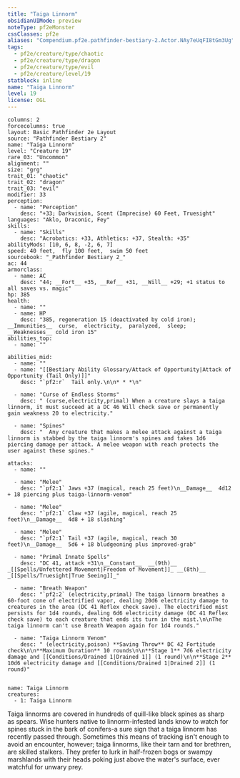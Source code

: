 ```yaml
---
title: "Taiga Linnorm"
obsidianUIMode: preview
noteType: pf2eMonster
cssClasses: pf2e
aliases: "Compendium.pf2e.pathfinder-bestiary-2.Actor.NAy7eUqFI8tGm3Ug" 
tags:
  - pf2e/creature/type/chaotic
  - pf2e/creature/type/dragon
  - pf2e/creature/type/evil
  - pf2e/creature/level/19
statblock: inline
name: "Taiga Linnorm"
level: 19
license: OGL
---
```


```statblock
columns: 2
forcecolumns: true
layout: Basic Pathfinder 2e Layout
source: "Pathfinder Bestiary 2"
name: "Taiga Linnorm"
level: "Creature 19"
rare_03: "Uncommon"
alignment: ""
size: "grg"
trait_01: "chaotic"
trait_02: "dragon"
trait_03: "evil"
modifier: 33
perception:
  - name: "Perception"
    desc: "+33; Darkvision, Scent (Imprecise) 60 Feet, Truesight"
languages: "Aklo, Draconic, Fey"
skills:
  - name: "Skills"
    desc: "Acrobatics: +33, Athletics: +37, Stealth: +35"
abilityMods: [10, 6, 8, -2, 6, 7]
speed: 40 feet,  fly 100 feet,  swim 50 feet
sourcebook: "_Pathfinder Bestiary 2_"
ac: 44
armorclass:
  - name: AC
    desc: "44; __Fort__ +35, __Ref__ +31, __Will__ +29; +1 status to all saves vs. magic"
hp: 385
health:
  - name: ""
  - name: HP
    desc: "385, regeneration 15 (deactivated by cold iron); __Immunities__  curse,  electricity,  paralyzed,  sleep; __Weaknesses__ cold iron 15"
abilities_top:
  - name: ""

abilities_mid:
  - name: ""
  - name: "[[Bestiary Ability Glossary/Attack of Opportunity|Attack of Opportunity (Tail Only)]]"
    desc: "`pf2:r`  Tail only.\n\n* * *\n"

  - name: "Curse of Endless Storms"
    desc: " (curse,electricity,primal) When a creature slays a taiga linnorm, it must succeed at a DC 46 Will check save or permanently gain weakness 20 to electricity."

  - name: "Spines"
    desc: "  Any creature that makes a melee attack against a taiga linnorm is stabbed by the taiga linnorm's spines and takes 1d6 piercing damage per attack. A melee weapon with reach protects the user against these spines."

attacks:
  - name: ""

  - name: "Melee"
    desc: "`pf2:1` Jaws +37 (magical, reach 25 feet)\n__Damage__  4d12 + 18 piercing plus taiga-linnorm-venom"

  - name: "Melee"
    desc: "`pf2:1` Claw +37 (agile, magical, reach 25 feet)\n__Damage__  4d8 + 18 slashing"

  - name: "Melee"
    desc: "`pf2:1` Tail +37 (agile, magical, reach 30 feet)\n__Damage__  5d6 + 18 bludgeoning plus improved-grab"

  - name: "Primal Innate Spells"
    desc: "DC 41, attack +31\n__Constant__  __(9th)__ _[[Spells/Unfettered Movement|Freedom of Movement]]_ __(8th)__ _[[Spells/Truesight|True Seeing]]_"

  - name: "Breath Weapon"
    desc: "`pf2:2` (electricity,primal) The taiga linnorm breathes a 60-foot cone of electrified vapor, dealing 20d6 electricity damage to creatures in the area (DC 41 Reflex check save). The electrified mist persists for 1d4 rounds, dealing 6d6 electricity damage (DC 41 Reflex check save) to each creature that ends its turn in the mist.\n\nThe taiga linnorm can't use Breath Weapon again for 1d4 rounds."

  - name: "Taiga Linnorm Venom"
    desc: " (electricity,poison) **Saving Throw** DC 42 Fortitude check\n\n**Maximum Duration** 10 rounds\n\n**Stage 1** 7d6 electricity damage and [[Conditions/Drained 1|Drained 1]] (1 round)\n\n**Stage 2** 10d6 electricity damage and [[Conditions/Drained 1|Drained 2]] (1 round)"
 
```

```encounter-table
name: Taiga Linnorm
creatures:
  - 1: Taiga Linnorm
```



Taiga linnorms are covered in hundreds of quill-like black spines as sharp as spears. Wise hunters native to linnorm-infested lands know to watch for spines stuck in the bark of conifers-a sure sign that a taiga linnorm has recently passed through. Sometimes this means of tracking isn't enough to avoid an encounter, however; taiga linnorms, like their tarn and tor brethren, are skilled stalkers. They prefer to lurk in half-frozen bogs or swampy marshlands with their heads poking just above the water's surface, ever watchful for unwary prey.
